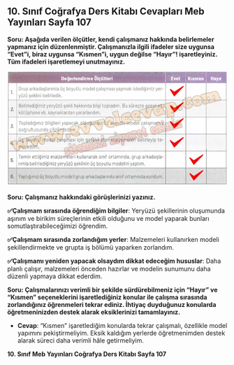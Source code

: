 ## 10. Sınıf Coğrafya Ders Kitabı Cevapları Meb Yayınları Sayfa 107

**Soru: Aşağıda verilen ölçütler, kendi çalışmanız hakkında belirlemeler yapmanız için düzenlenmiştir. Çalışmanızla ilgili ifadeler size uygunsa “Evet”i, biraz uygunsa “Kısmen”i, uygun değilse “Hayır”! işaretleyiniz. Tüm ifadeleri işaretlemeyi unutmayınız.**

![](./image1.webp)

**Soru: Çalışmanız hakkındaki görüşlerinizi yazınız.**

**✅Çalışmam sırasında öğrendiğim bilgiler**: Yeryüzü şekillerinin oluşumunda aşınım ve birikim süreçlerinin etkili olduğunu ve model yaparak bunları somutlaştırabileceğimizi öğrendim.

**✅Çalışmam sırasında zorlandığım yerler**: Malzemeleri kullanırken modeli şekillendirmekte ve grupta iş bölümü yaparken zorlandım.

**✅Çalışmamı yeniden yapacak olsaydım dikkat edeceğim hususlar**: Daha planlı çalışır, malzemeleri önceden hazırlar ve modelin sunumunu daha düzenli yapmaya dikkat ederdim.

**Soru: Çalışmalarınızı verimli bir şekilde sürdürebilmeniz için “Hayır” ve “Kısmen” seçeneklerini işaretlediğiniz konular ile çalışma sırasında zorlandığınız öğrenmeleri tekrar ediniz. İhtiyaç duyduğunuz konularda öğretmeninizden destek alarak eksiklerinizi tamamlayınız.**

* **Cevap**: “Kısmen” işaretlediğim konularda tekrar çalışmalı, özellikle model yapımını pekiştirmeliyim. Eksik kaldığım yerlerde öğretmenimden destek alarak süreci daha verimli hâle getirmeliyim.

**10. Sınıf Meb Yayınları Coğrafya Ders Kitabı Sayfa 107**